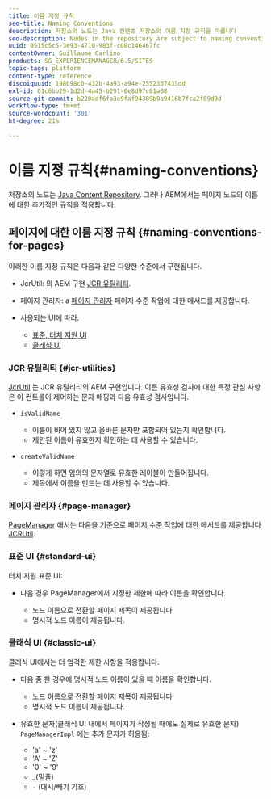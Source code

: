```yaml
---
title: 이름 지정 규칙
seo-title: Naming Conventions
description: 저장소의 노드는 Java 컨텐츠 저장소의 이름 지정 규칙을 따릅니다
seo-description: Nodes in the repository are subject to naming conventions of the Java Content Repository
uuid: 0515c5c5-3e93-4710-983f-c08c146467fc
contentOwner: Guillaume Carlino
products: SG_EXPERIENCEMANAGER/6.5/SITES
topic-tags: platform
content-type: reference
discoiquuid: 198098c0-432b-4a93-a94e-2552337435dd
exl-id: 01c6bb29-1d2d-4a45-b291-0e8d97c01a08
source-git-commit: b220adf6fa3e9faf94389b9a9416b7fca2f89d9d
workflow-type: tm+mt
source-wordcount: '301'
ht-degree: 21%

---
```


# 이름 지정 규칙{#naming-conventions}

저장소의 노드는 [Java Content Repository](/help/sites-developing/the-basics.md#java-content-repository). 그러나 AEM에서는 페이지 노드의 이름에 대한 추가적인 규칙을 적용합니다.

## 페이지에 대한 이름 지정 규칙 {#naming-conventions-for-pages}

이러한 이름 지정 규칙은 다음과 같은 다양한 수준에서 구현됩니다.

* JcrUtil: 의 AEM 구현 [JCR 유틸리티](#jcr-utilities).
* 페이지 관리자: a [페이지 관리자](#page-manager) 페이지 수준 작업에 대한 메서드를 제공합니다.
* 사용되는 UI에 따라:

   * [표준, 터치 지원 UI](#standard-ui)
   * [클래식 UI](#classic-ui)

### JCR 유틸리티 {#jcr-utilities}

[JcrUtil](https://helpx.adobe.com/experience-manager/6-5/sites/developing/using/reference-materials/javadoc/index.html?com/day/cq/commons/jcr/JcrUtil.html) 는 JCR 유틸리티의 AEM 구현입니다. 이름 유효성 검사에 대한 특정 관심 사항은 이 컨트롤이 제어하는 문자 매핑과 다음 유효성 검사입니다.

* `isValidName`

   * 이름이 비어 있지 않고 올바른 문자만 포함되어 있는지 확인합니다.
   * 제안된 이름이 유효한지 확인하는 데 사용할 수 있습니다.

* `createValidName`

   * 이렇게 하면 임의의 문자열로 유효한 레이블이 만들어집니다.
   * 제목에서 이름을 만드는 데 사용할 수 있습니다.

### 페이지 관리자 {#page-manager}

[PageManager](https://helpx.adobe.com/kr/experience-manager/6-5/sites/developing/using/reference-materials/javadoc/com/day/cq/wcm/api/PageManager.html) 에서는 다음을 기준으로 페이지 수준 작업에 대한 메서드를 제공합니다 [JCRUtil](#jcr-utilities).

### 표준 UI {#standard-ui}

터치 지원 표준 UI:

* 다음 경우 PageManager에서 지정한 제한에 따라 이름을 확인합니다.

   * 노드 이름으로 전환할 페이지 제목이 제공됩니다
   * 명시적 노드 이름이 제공됩니다.

### 클래식 UI {#classic-ui}

클래식 UI에서는 더 엄격한 제한 사항을 적용합니다.

* 다음 중 한 경우에 명시적 노드 이름이 있을 때 이름을 확인합니다.

   * 노드 이름으로 전환할 페이지 제목이 제공됩니다
   * 명시적 노드 이름이 제공됩니다.

* 유효한 문자(클래식 UI 내에서 페이지가 작성될 때에도 실제로 유효한 문자) `PageManagerImpl` 에는 추가 문자가 허용됨:

   * &#39;a&#39; ~ &#39;z&#39;
   * &#39;A&#39; ~ &#39;Z&#39;
   * &#39;0&#39; ~ &#39;9&#39;
   * _(밑줄)
   * `-` (대시/빼기 기호)
